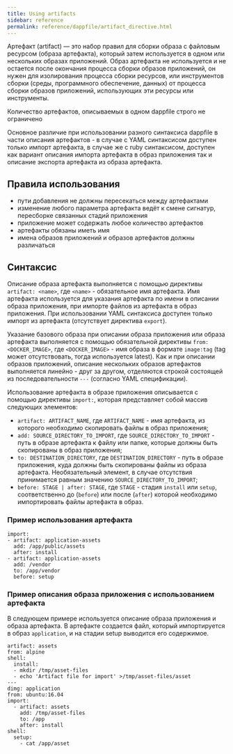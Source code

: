 ```yaml
---
title: Using artifacts
sidebar: reference
permalink: reference/dappfile/artifact_directive.html
---
```


Артефакт (artifact) — это набор правил для сборки образа с файловым ресурсом (образа артефакта), который затем используется в одном или нескольких образах приложений. Образ артефакта не используется и не остается после окончания процесса сборки образов приложений, он нужен для изолирования процесса сборки ресурсов, или инструментов сборки (среды, программного обеспечение, данных) от процесса сборки образов приложений, использующих эти ресурсы или инструменты.

Количество артефактов, описываемых в одном dappfile строго не ограничено

Основное различие при использовании разного синтаксиса dappfile в части описания артефактов - в случае с YAML синтаксисом доступен только импорт артефакта, в случае же с ruby синтаксисом, доступен как вариант описания импорта артефакта в образ приложения так и описание экспорта артефакта из образа артефакта.

## Правила использования

* пути добавления не должны пересекаться между артефактами
* изменение любого параметра артефакта ведёт к смене сигнатур, пересборке связанных стадий приложения
* приложение может содержать любое количество артефактов
* артефакты обязаны иметь имя
* имена образов приложений и образов артефактов должны различаться


## Синтаксис

Описание образа артефакта выполняется с помощью директивы `artifact: <name>`, где `<name>` - обязательное имя артефакта. Имя артефакта используется для указания артефакта по имени в описании образа приложения, при импорте файлов из артефакта в образ приложения. При использовании YAML синтаксиса доступен только импорт из артефакта (отсутствует директива `export`).

Указание базового образа при описании образа приложения или образа артефакта выполняется с помощью обязательной директивы `from: <DOCKER_IMAGE>`, где `<DOCKER_IMAGE>` - имя образа в формате `image:tag` (tag может отсутствовать, тогда используется latest). Как и при описании образов приложений, описание нескольких образов артефактов выполняется линейно - друг за другом, отделяются строкой состоящей из последовательности `---` (согласно YAML спецификации).

Использование артефакта в образе приложения описывается с помощью директивы `import:`, которая представляет собой массив следующих элементов:
* `artifact: ARTIFACT_NAME`, где `ARTIFACT_NAME` - имя артефакта, из которого необходимо скопировать файлы в образ приложения;
* `add: SOURCE_DIRECTORY_TO_IMPORT`, где `SOURCE_DIRECTORY_TO_IMPORT` - путь в образе артефакта к файлу или папке, которые должны быть скопированы в образ приложения;
* `to: DESTINATION_DIRECTORY`, где `DESTINATION_DIRECTORY` - путь в образе приложения, куда должны быть скопированы файлы из образа артефакта. Необязательный элемент, в случае отсутствия принимается равным значению `SOURCE_DIRECTORY_TO_IMPORT`;
* `before: STAGE | after: STAGE`, где `STAGE` - стадия `install` или `setup`, соответственно до (`before`) или после (`after`) которой необходимо импортировать файлы артефакта в образ.

### Пример использования артефакта
```
import:
- artifact: application-assets
  add: /app/public/assets
  after: install
- artifact: application-assets
  add: /vendor
  to: /app/vendor
  before: setup
```

### Пример описания образа приложения с использованием артефакта

В следующем примере используется описание образа приложения и образа артефакта. В артефакте создается файл, который импортируется в образ `application`, и на стадии setup выводится его содержимое.

```
artifact: assets
from: alpine
shell:
  install:
  - mkdir /tmp/asset-files
  - echo 'Artifact file for import' >/tmp/asset-files/asset
---
dimg: application
from: ubuntu:16.04
import:
  - artifact: assets
    add: /tmp/asset-files
    to: /app
    after: install
shell:
  setup:
    - cat /app/asset
```

